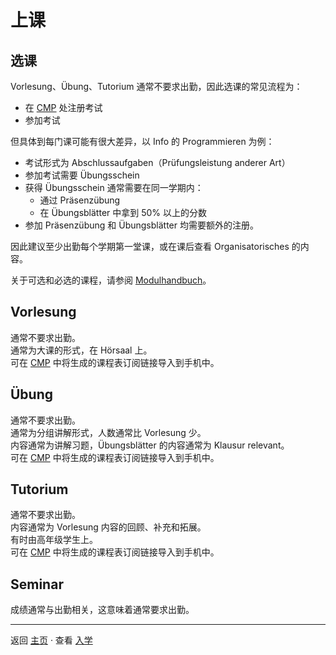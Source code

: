 # 上课

## 选课

Vorlesung、Übung、Tutorium 通常不要求出勤，因此选课的常见流程为：

- 在 [CMP](入学.md#cmp) 处注册考试
- 参加考试

但具体到每门课可能有很大差异，以 Info 的 Programmieren 为例：

- 考试形式为 Abschlussaufgaben（Prüfungsleistung anderer Art）
- 参加考试需要 Übungsschein
- 获得 Übungsschein 通常需要在同一学期内：
  - 通过 Präsenzübung
  - 在 Übungsblätter 中拿到 50% 以上的分数
- 参加 Präsenzübung 和 Übungsblätter 均需要额外的注册。

因此建议至少出勤每个学期第一堂课，或在课后查看 Organisatorisches 的内容。

关于可选和必选的课程，请参阅 [Modulhandbuch](入学.md#mhb)。

## Vorlesung

通常不要求出勤。  
通常为大课的形式，在 Hörsaal 上。  
可在 [CMP](入学.md#cmp) 中将生成的课程表订阅链接导入到手机中。

## Übung

通常不要求出勤。  
通常为分组讲解形式，人数通常比 Vorlesung 少。  
内容通常为讲解习题，Übungsblätter 的内容通常为 Klausur relevant。  
可在 [CMP](入学.md#cmp) 中将生成的课程表订阅链接导入到手机中。

## Tutorium

通常不要求出勤。  
内容通常为 Vorlesung 内容的回顾、补充和拓展。  
有时由高年级学生上。  
可在 [CMP](入学.md#cmp) 中将生成的课程表订阅链接导入到手机中。

## Seminar

成绩通常与出勤相关，这意味着通常要求出勤。

---

返回 [主页](README.md) · 查看 [入学](入学.md)
